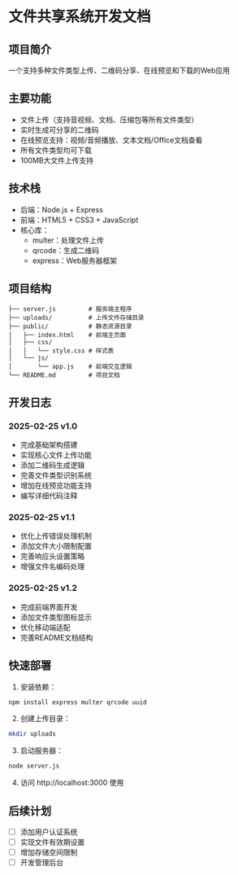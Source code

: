 # 文件共享系统开发文档

## 项目简介
一个支持多种文件类型上传、二维码分享、在线预览和下载的Web应用

## 主要功能
- 文件上传（支持音视频、文档、压缩包等所有文件类型）
- 实时生成可分享的二维码
- 在线预览支持：视频/音频播放、文本文档/Office文档查看
- 所有文件类型均可下载
- 100MB大文件上传支持

## 技术栈
- 后端：Node.js + Express
- 前端：HTML5 + CSS3 + JavaScript
- 核心库：
  - multer：处理文件上传
  - qrcode：生成二维码
  - express：Web服务器框架

## 项目结构
```
├── server.js         # 服务端主程序
├── uploads/          # 上传文件存储目录
├── public/           # 静态资源目录
│   ├── index.html    # 前端主页面
│   ├── css/
│   │   └── style.css # 样式表
│   └── js/
│       └── app.js    # 前端交互逻辑
└── README.md         # 项目文档
```

## 开发日志
### 2025-02-25 v1.0
- 完成基础架构搭建
- 实现核心文件上传功能
- 添加二维码生成逻辑
- 完善文件类型识别系统
- 增加在线预览功能支持
- 编写详细代码注释

### 2025-02-25 v1.1
- 优化上传错误处理机制
- 添加文件大小限制配置
- 完善响应头设置策略
- 增强文件名编码处理

### 2025-02-25 v1.2
- 完成前端界面开发
- 添加文件类型图标显示
- 优化移动端适配
- 完善README文档结构

## 快速部署
1. 安装依赖：
```bash
npm install express multer qrcode uuid
```
2. 创建上传目录：
```bash
mkdir uploads
```
3. 启动服务器：
```bash
node server.js
```
4. 访问 http://localhost:3000 使用

## 后续计划
- [ ] 添加用户认证系统
- [ ] 实现文件有效期设置
- [ ] 增加存储空间限制
- [ ] 开发管理后台
